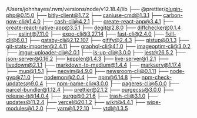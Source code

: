 /Users/johnhayes/.nvm/versions/node/v12.18.4/lib
├── @prettier/plugin-php@0.15.0
├── bitly-client@1.7.2
├── caniuse-cmd@1.3.1
├── carbon-now-cli@1.4.0
├── cash-cli@4.2.1
├── create-react-app@3.4.1
├── create-react-native-app@3.5.1
├── degit@2.8.0
├── diffchecker@0.1.4
├── eslint@7.11.0
├── expo-cli@3.27.14
├── fast-cli@2.4.0
├── fkill-cli@6.0.1
├── gatsby-cli@2.12.107
├── gifify@2.4.3
├── gistup@0.1.3
├── git-stats-importer@2.4.11
├── graphql-cli@4.1.0
├── imageoptim-cli@3.0.2
├── imgur-uploader-cli@2.0.1
├── is-up-cli@3.0.0
├── jest@26.5.2
├── json-server@0.16.2
├── keppler@1.4.3
├── live-server@1.2.1
├── livedown@2.1.1
├── markdown-to-medium@1.4.4
├── markserv@1.17.4
├── mup@1.5.1
├── neovim@4.9.0
├── newsroom-cli@0.1.11
├── node-gyp@7.1.0
├── nodemon@2.0.4
├── npm@6.14.8
├── npm-check-updates@9.0.4
├── npm-name-cli@3.0.0
├── pageres-cli@5.0.0
├── parcel-bundler@1.12.4
├── prettier@2.1.2
├── purgecss@3.0.0
├── release-it@14.0.4
├── surge@0.21.6
├── trash-cli@3.1.0
├── updates@11.2.4
├── vercel@20.1.2
├── wikit@4.4.1
├── wipe-modules@1.2.0
├── yarn@1.22.10
└── ytdl@1.3.5

